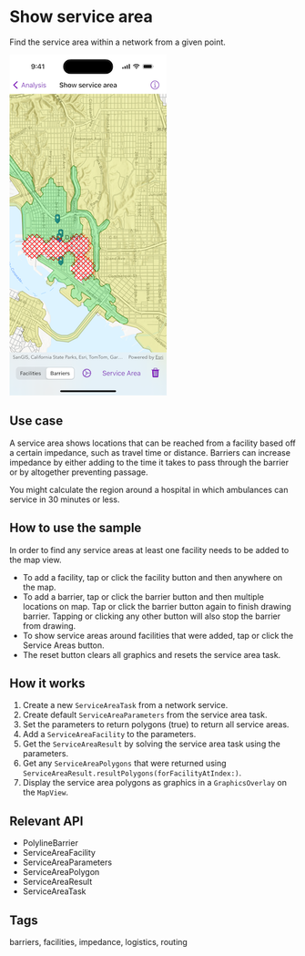 # Show service area

Find the service area within a network from a given point.

![Image of show service area sample](show-service-area.png)

## Use case

A service area shows locations that can be reached from a facility based off a certain impedance, such as travel time or distance. Barriers can increase impedance by either adding to the time it takes to pass through the barrier or by altogether preventing passage.

You might calculate the region around a hospital in which ambulances can service in 30 minutes or less.

## How to use the sample

In order to find any service areas at least one facility needs to be added to the map view.

* To add a facility, tap or click the facility button and then anywhere on the map.
* To add a barrier, tap or click the barrier button and then multiple locations on map. Tap or click the barrier button again to finish drawing barrier. Tapping or clicking any other button will also stop the barrier from drawing.
* To show service areas around facilities that were added, tap or click the Service Areas button.
* The reset button clears all graphics and resets the service area task.

## How it works

1. Create a new `ServiceAreaTask` from a network service.
2. Create default `ServiceAreaParameters` from the service area task.
3. Set the parameters to return polygons (true) to return all service areas.
4. Add a `ServiceAreaFacility` to the parameters.
5. Get the `ServiceAreaResult` by solving the service area task using the parameters.
6. Get any `ServiceAreaPolygons` that were returned using `ServiceAreaResult.resultPolygons(forFacilityAtIndex:)`.
7. Display the service area polygons as graphics in a `GraphicsOverlay` on the `MapView`.

## Relevant API

* PolylineBarrier
* ServiceAreaFacility
* ServiceAreaParameters
* ServiceAreaPolygon
* ServiceAreaResult
* ServiceAreaTask

## Tags

barriers, facilities, impedance, logistics, routing
